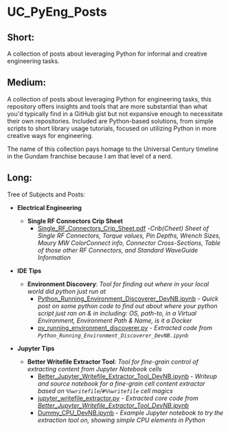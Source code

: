 # UC_PyEng_Posts

## Short:
A collection of posts about leveraging Python for informal and creative engineering tasks.

## Medium:
A collection of posts about leveraging Python for engineering tasks, this repository offers insights and tools that are more substantial than what you'd typically find in a GitHub gist but not expansive enough to necessitate their own repositories. Included are Python-based solutions, from simple scripts to short library usage tutorials, focused on utilizing Python in more creative ways for engineering.

The name of this collection pays homage to the Universal Century timeline in the Gundam franchise because I am that level of a nerd.

## Long:
Tree of Subjects and Posts:
- **Electrical Engineering**
  - **Single RF Connectors Crip Sheet**
    - [Single_RF_Connectors_Crip_Sheet.pdf]() -*Crib(Cheet) Sheet of Single RF Connectors, Torque values, Pin Depths, Wrench Sizes, Maury MW ColorConnect info, Connector Cross-Sections, Table of those other RF Connectors, and Standard WaveGuide Information*

- **IDE Tips**
  - **Environment Discovery**: *Tool for finding out where in your local world did python just run at*
    - [Python_Running_Environment_Discoverer_DevNB.ipynb](./IDE_Tips/Environment_Discovery/Python_Running_Environment_Discoverer_DevNB.ipynb) - *Quick post on some python code to find out about where your python script just ran on & in including: OS, path-to, in a Virtual Environment, Environment Path & Name, is it a Docker*
    - [py_running_environment_discoverer.py](./IDE_Tips/Environment_Discovery/py_running_environment_discoverer.py) - *Extracted code from `Python_Running_Environment_Discoverer_DevNB.ipynb`*
- **Jupyter Tips**
  - **Better Writefile Extractor Tool**: *Tool for fine-grain control of extracting content from Jupyter Notebook cells*
    - [Better_Jupyter_Writefile_Extractor_Tool_DevNB.ipynb](./Jupyter_Tips/Better_Writefile_Extractor_Tool/Better_Jupyter_Writefile_Extractor_Tool_DevNB.ipynb) - *Writeup and source notebook for a fine-grain cell content extractor based on `%%writefile`/`#%%writefile` cell magics*
    - [jupyter_writefile_extractor.py](./Jupyter_Tips/Better_Writefile_Extractor_Tool/jupyter_writefile_extractor.py) - *Extracted core code from [Better_Jupyter_Writefile_Extractor_Tool_DevNB.ipynb](./Jupyter_Tips/Better_Writefile_Extractor_Tool/Better_Jupyter_Writefile_Extractor_Tool_DevNB.ipynb)*
    - [Dummy_CPU_DevNB.ipynb](./Jupyter_Tips/Better_Writefile_Extractor_Tool/Dummy_CPU_DevNB.ipynb) - *Example Jupyter notebook to try the extraction tool on, showing simple CPU elements in Python*
